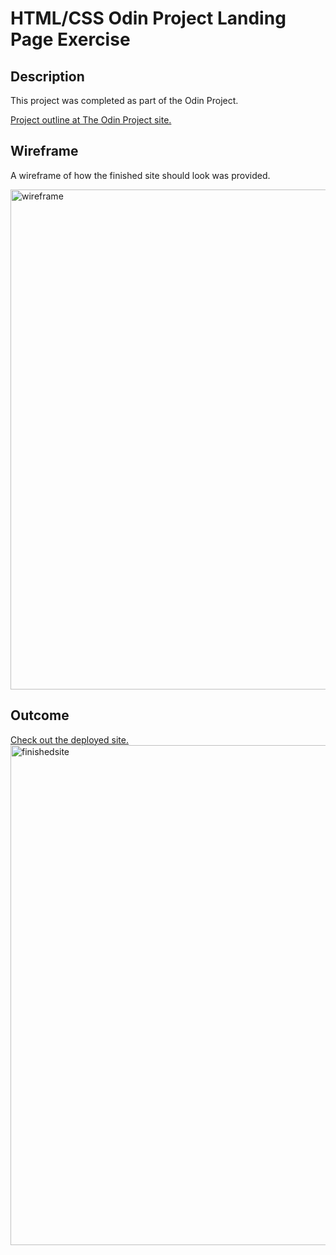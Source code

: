 # HTML/CSS Odin Project Landing Page Exercise

## Description
This project was completed as part of the Odin Project. 

[Project outline at The Odin Project site.](https://www.theodinproject.com/lessons/foundations-landing-page)

## Wireframe
A wireframe of how the finished site should look was provided.

<img width="800" alt="wireframe" src="https://user-images.githubusercontent.com/59127869/164000987-efc83f53-04dd-4bca-8e33-807c2b225dc6.png">

## Outcome

[Check out the deployed site.](https://jhugray.github.io/odincss/)
<img width="800" alt="finishedsite" src="https://user-images.githubusercontent.com/59127869/164002410-0250dbd3-5977-41d8-a8e9-5d0ab6cabea7.png">
